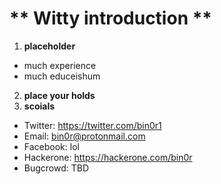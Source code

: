 # ** Witty introduction **

1. **placeholder**
- much experience
- much educeishum

2. **place your holds**
3. **scoials**
- Twitter: https://twitter.com/bin0r1
- Email: bin0r@protonmail.com
- Facebook: lol
- Hackerone: https://hackerone.com/bin0r
- Bugcrowd: TBD
